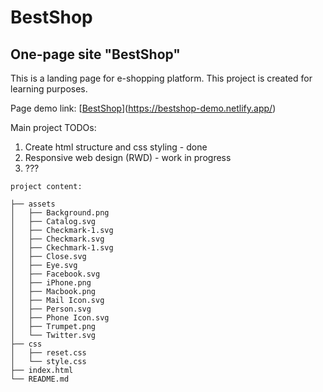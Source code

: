 # BestShop
## One-page site "BestShop"

This is a landing page for e-shopping platform. This project is created for learning purposes.

Page demo link: [[BestShop](https://bestshop-demo.netlify.app/)](https://bestshop-demo.netlify.app/) 

Main project TODOs:

1. Create html structure and css styling - done
2. Responsive web design (RWD) - work in progress
3. ???

```
project content:

├── assets
│   ├── Background.png
│   ├── Catalog.svg
│   ├── Checkmark-1.svg
│   ├── Checkmark.svg
│   ├── Ckechmark-1.svg
│   ├── Close.svg
│   ├── Eye.svg
│   ├── Facebook.svg
│   ├── iPhone.png
│   ├── Macbook.png
│   ├── Mail Icon.svg
│   ├── Person.svg
│   ├── Phone Icon.svg
│   ├── Trumpet.png
│   └── Twitter.svg
├── css
│   ├── reset.css
│   └── style.css
├── index.html
└── README.md


```
